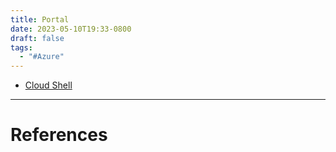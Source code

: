 ```yaml
---
title: Portal
date: 2023-05-10T19:33-0800
draft: false
tags:
  - "#Azure"
---
```


- [Cloud Shell](/study/factoids/computer/microsoft/azure/portal/cloud-shell)



---
# References
